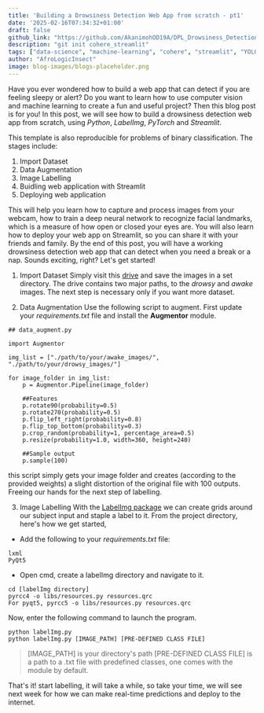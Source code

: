 ```yaml
---
title: 'Building a Drowsiness Detection Web App from scratch - pt1'
date: '2025-02-16T07:34:32+01:00'
draft: false
github_link: "https://github.com/AkanimohOD19A/DPL_Drowsiness_Detection"
description: "git init cohere_streamlit"
tags: ["data-science", "machine-learning", "cohere", "streamlit", "YOLOv6", "tutorial", "lifecycle"]
author: "AfroLogicInsect"
image: blog-images/blogs-placeholder.png
---
```


Have you ever wondered how to build a web app that can detect if you are feeling sleepy or alert? Do you want to learn how to use computer vision and machine learning to create a fun and useful project? Then this blog post is for you! In this post, we will see how to build a drowsiness detection web app from scratch, using _Python_, _LabelImg_, _PyTorch_ and _Streamlit_. 

This template is also reproducible for problems of binary classification. The stages include:
1. Import Dataset
2. Data Augmentation
3. Image Labelling
4. Buidling web application with Streamlit
5. Deploying web application


This will help you learn how to capture and process images from your webcam, how to train a deep neural network to recognize facial landmarks, which is a measure of how open or closed your eyes are. You will also learn how to deploy your web app on Streamlit, so you can share it with your friends and family. By the end of this post, you will have a working drowsiness detection web app that can detect when you need a break or a nap. Sounds exciting, right? Let's get started!

1. Import Dataset
Simply visit this [drive](https://drive.google.com/drive/folders/18RdVVSIW135g3t4zPi9Ys6-Enw7nu8Qh?usp=sharing) and save the images in a set directory. The drive contains two major paths, to the *drowsy* and *awake* images. The next step is necessary only if you want more dataset.

2. Data Augmentation
Use the following script to augment. First update your _requirements.txt_ file and install the __Augmentor__ module.
```
## data_augment.py

import Augmentor

img_list = ["./path/to/your/awake_images/", "./path/to/your/drowsy_images/"]

for image_folder in img_list:
    p = Augmentor.Pipeline(image_folder)

    ##Features
    p.rotate90(probability=0.5)
    p.rotate270(probability=0.5)
    p.flip_left_right(probability=0.8)
    p.flip_top_bottom(probability=0.3)
    p.crop_random(probability=1, percentage_area=0.5)
    p.resize(probability=1.0, width=360, height=240)

    ##Sample output
    p.sample(100)
```

this script simply gets your image folder and creates (according to the provided weights) a slight distortion of the original file with 100 outputs. Freeing our hands for the next step of labelling.

3. Image Labelling 
With the [LabelImg package](https://github.com/HumanSignal/labelImg) we can create grids around our subject input and staple a label to it. From the project directory, here's how we get started, 
- Add the following to your _requirements.txt_ file:
```
lxml
PyQt5
```

- Open cmd, create a labelImg directory and navigate to it.
```
cd [labelImg directory]
pyrcc4 -o libs/resources.py resources.qrc
For pyqt5, pyrcc5 -o libs/resources.py resources.qrc
```

Now, enter the following command to launch the program.
```
python labelImg.py
python labelImg.py [IMAGE_PATH] [PRE-DEFINED CLASS FILE]
```
> [IMAGE_PATH] is your directory's path
> [PRE-DEFINED CLASS FILE] is a path to a .txt file with predefined classes, one comes with the module by default.

That's it! start labelling, it will take a while, so take your time, we will see next week for how we can make real-time predictions and deploy to the internet.